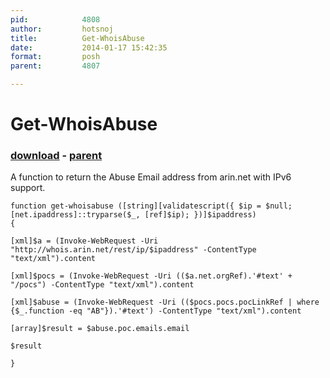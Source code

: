 ```yaml
---
pid:            4808
author:         hotsnoj
title:          Get-WhoisAbuse
date:           2014-01-17 15:42:35
format:         posh
parent:         4807

---
```


# Get-WhoisAbuse

### [download](Scripts\4808.ps1) - [parent](Scripts\4807.md)

A function to return the Abuse Email address from arin.net with IPv6 support.

```posh
function get-whoisabuse ([string][validatescript({ $ip = $null; [net.ipaddress]::tryparse($_, [ref]$ip); })]$ipaddress)
{

[xml]$a = (Invoke-WebRequest -Uri "http://whois.arin.net/rest/ip/$ipaddress" -ContentType "text/xml").content

[xml]$pocs = (Invoke-WebRequest -Uri (($a.net.orgRef).'#text' + "/pocs") -ContentType "text/xml").content

[xml]$abuse = (Invoke-WebRequest -Uri (($pocs.pocs.pocLinkRef | where {$_.function -eq "AB"}).'#text') -ContentType "text/xml").content

[array]$result = $abuse.poc.emails.email

$result

}
```
